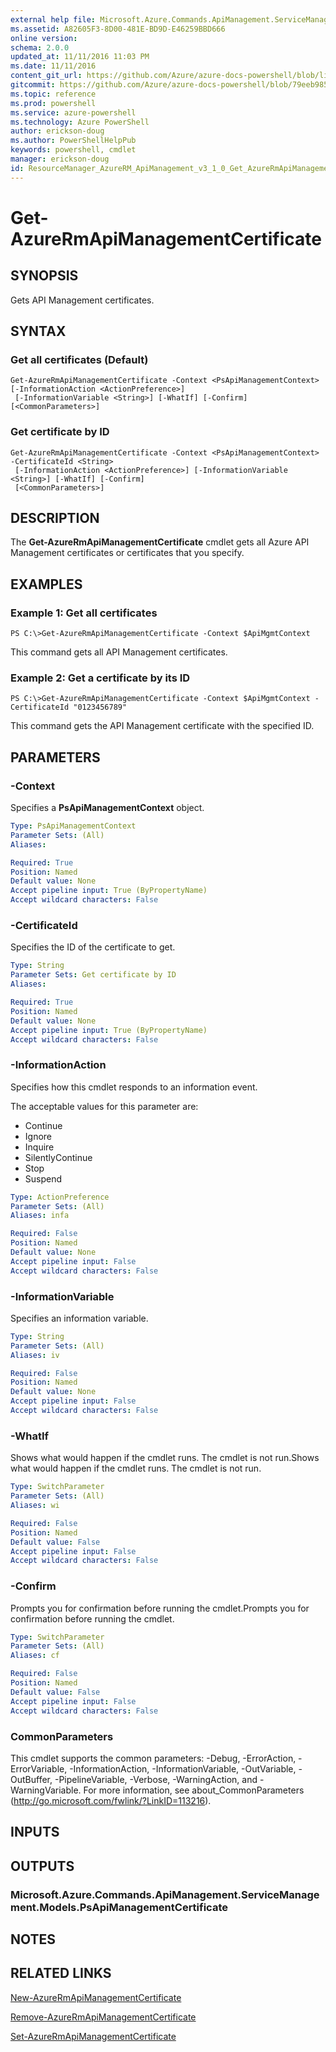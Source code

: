 ```yaml
---
external help file: Microsoft.Azure.Commands.ApiManagement.ServiceManagement.dll-Help.xml
ms.assetid: A82605F3-8D00-481E-BD9D-E46259BBD666
online version: 
schema: 2.0.0
updated_at: 11/11/2016 11:03 PM
ms.date: 11/11/2016
content_git_url: https://github.com/Azure/azure-docs-powershell/blob/live/azureps-cmdlets-docs/ResourceManager/AzureRM.ApiManagement/v3.1.0/Get-AzureRmApiManagementCertificate.md
gitcommit: https://github.com/Azure/azure-docs-powershell/blob/79eeb985ea480979357fb4695832a0c3d29a48bf/azureps-cmdlets-docs/ResourceManager/AzureRM.ApiManagement/v3.1.0/Get-AzureRmApiManagementCertificate.md
ms.topic: reference
ms.prod: powershell
ms.service: azure-powershell
ms.technology: Azure PowerShell
author: erickson-doug
ms.author: PowerShellHelpPub
keywords: powershell, cmdlet
manager: erickson-doug
id: ResourceManager_AzureRM_ApiManagement_v3_1_0_Get_AzureRmApiManagementCertificate_md
---
```


# Get-AzureRmApiManagementCertificate

## SYNOPSIS
Gets API Management certificates.

## SYNTAX

### Get all certificates (Default)
```
Get-AzureRmApiManagementCertificate -Context <PsApiManagementContext> [-InformationAction <ActionPreference>]
 [-InformationVariable <String>] [-WhatIf] [-Confirm] [<CommonParameters>]
```

### Get certificate by ID
```
Get-AzureRmApiManagementCertificate -Context <PsApiManagementContext> -CertificateId <String>
 [-InformationAction <ActionPreference>] [-InformationVariable <String>] [-WhatIf] [-Confirm]
 [<CommonParameters>]
```

## DESCRIPTION
The **Get-AzureRmApiManagementCertificate** cmdlet gets all Azure API Management certificates or certificates that you specify.

## EXAMPLES

### Example 1: Get all certificates
```
PS C:\>Get-AzureRmApiManagementCertificate -Context $ApiMgmtContext
```

This command gets all API Management certificates.

### Example 2: Get a certificate by its ID
```
PS C:\>Get-AzureRmApiManagementCertificate -Context $ApiMgmtContext -CertificateId "0123456789"
```

This command gets the API Management certificate with the specified ID.

## PARAMETERS

### -Context
Specifies a **PsApiManagementContext** object.

```yaml
Type: PsApiManagementContext
Parameter Sets: (All)
Aliases: 

Required: True
Position: Named
Default value: None
Accept pipeline input: True (ByPropertyName)
Accept wildcard characters: False
```

### -CertificateId
Specifies the ID of the certificate to get.

```yaml
Type: String
Parameter Sets: Get certificate by ID
Aliases: 

Required: True
Position: Named
Default value: None
Accept pipeline input: True (ByPropertyName)
Accept wildcard characters: False
```

### -InformationAction
Specifies how this cmdlet responds to an information event.

The acceptable values for this parameter are:

- Continue
- Ignore
- Inquire
- SilentlyContinue
- Stop
- Suspend

```yaml
Type: ActionPreference
Parameter Sets: (All)
Aliases: infa

Required: False
Position: Named
Default value: None
Accept pipeline input: False
Accept wildcard characters: False
```

### -InformationVariable
Specifies an information variable.

```yaml
Type: String
Parameter Sets: (All)
Aliases: iv

Required: False
Position: Named
Default value: None
Accept pipeline input: False
Accept wildcard characters: False
```

### -WhatIf
Shows what would happen if the cmdlet runs.
The cmdlet is not run.Shows what would happen if the cmdlet runs.
The cmdlet is not run.

```yaml
Type: SwitchParameter
Parameter Sets: (All)
Aliases: wi

Required: False
Position: Named
Default value: False
Accept pipeline input: False
Accept wildcard characters: False
```

### -Confirm
Prompts you for confirmation before running the cmdlet.Prompts you for confirmation before running the cmdlet.

```yaml
Type: SwitchParameter
Parameter Sets: (All)
Aliases: cf

Required: False
Position: Named
Default value: False
Accept pipeline input: False
Accept wildcard characters: False
```

### CommonParameters
This cmdlet supports the common parameters: -Debug, -ErrorAction, -ErrorVariable, -InformationAction, -InformationVariable, -OutVariable, -OutBuffer, -PipelineVariable, -Verbose, -WarningAction, and -WarningVariable. For more information, see about_CommonParameters (http://go.microsoft.com/fwlink/?LinkID=113216).

## INPUTS

## OUTPUTS

### Microsoft.Azure.Commands.ApiManagement.ServiceManagement.Models.PsApiManagementCertificate

## NOTES

## RELATED LINKS

[New-AzureRmApiManagementCertificate](xref:ResourceManager/AzureRM.ApiManagement/v3.1.0/New-AzureRmApiManagementCertificate.md)

[Remove-AzureRmApiManagementCertificate](xref:ResourceManager/AzureRM.ApiManagement/v3.1.0/Remove-AzureRmApiManagementCertificate.md)

[Set-AzureRmApiManagementCertificate](xref:ResourceManager/AzureRM.ApiManagement/v3.1.0/Set-AzureRmApiManagementCertificate.md)


